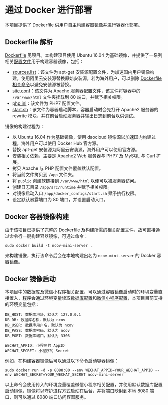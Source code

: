# 通过 Docker 进行部署

本项目提供了 Dockerfile 供用户自主构建容器镜像并进行容器化部署。

## Dockerfile 解析

[Dockerfile](./Dockerfile) 见项目。本构建项目使用 Ubuntu 16.04 为基础镜像，并提供了一系列相关[配置文件](./docker_configs/)用于构建容器镜像，包括：

- [sources.list](./docker_configs/sources.list)：该文件为 apt-get 安装源配置文件，为加速国内用户镜像构建，使用阿里云安装源替换原始安装源，若为海外用户，可以删除 [Dockerfile 相关命令](./Dockerfile#L7)以避免安装源被替换。
- [site.conf](./docker_configs/site.conf)：该文件为 Apache 服务器配置文件，该文件将容器中的 `/var/www/html` 文件夹挂载到 80 端口，并赋予相关权限。
- [php.ini](./docker_configs/php.ini)：该文件为 PHP7 配置文件。
- [start.sh](./docker_configs/start.sh)：该文件为容器启动脚本，容器启动时会先打开 Apache2 服务器的 rewrite 模块，并在前台启动服务器并输出日志到前台以供调试。

镜像的构建过程为：

- 以 Ubuntu 16.04 作为基础镜像，使用 daocloud 镜像源以加速国内构建过程，海外用户可以使用 Docker Hub 官方源。
- 替换 apt-get 安装源为阿里云安装源，海外用户可以使用官方源。
- 安装相关依赖，主要是 Apache2 Web 服务器与 PHP7 及 MySQL 与 Curl 扩展。
- 拷贝 Apache 与 PHP 配置文件覆盖默认配置。
- 将当前文件拷贝到 `/app` 文件夹。
- 将 `public` 创建软链接到 `/var/www/html` 以便可以被服务器访问。
- 创建日志目录 `/app/src/runtime` 并赋予相关权限。
- 对镜像启动入口 `/app/docker_configs/start.sh` 赋予执行权限。
- 设定默认暴露端口为 80 端口，并设置启动入口。

## Docker 容器镜像构建

由于该项目已提供了完整的 Dockerfile 及构建所需的相关配置文件，故可直接通过命令行一键构建容器镜像，可通过命令：

`sudo docker build -t ncov-mini-server .`

来构建镜像，执行该命令后会在本地构建出名为 `ncov-mini-server` 的 Docker 容器镜像。

## Docker 镜像启动

本项目中的数据库及微信小程序相关配置，可以通过容器镜像启动时的环境变量直接置入，程序会通过环境变量读取[数据库配置](./src/application/database.php#L16)和[微信小程序配置](./src/application/config.php#L17)，本项目目前支持的环境变量包括：

```
DB_HOST: 数据库地址，默认为 127.0.0.1
DB_DB: 数据库名称，默认为 ncov
DB_USER: 数据库用户名，默认为 ncov
DB_PASS: 数据库密码，默认为 ncov
DB_PORT: 数据库端口，默认为 3306

WECHAT_APPID: 小程序的 AppID
WECHAT_SECRET: 小程序的 Secret
```

例如，在构建容器镜像后可以通过以下命令启动容器镜像：

`sudo docker run -d -p 8088:80 --env WECHAT_APPID=YOUR_WECHAT_APPID --env WECHAT_SECRET=YOUR_WECHAT_SECRET ncov-mini-server`

以上命令会使用传入的环境变量覆盖微信小程序相关配置，并使用默认数据库配置启动镜像，镜像将以守护进程方式启动在后台，并将端口映射到本地 8080 端口，则可以通过 8080 端口访问容器服务。
